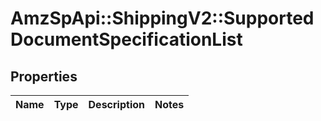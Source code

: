 # AmzSpApi::ShippingV2::SupportedDocumentSpecificationList

## Properties
Name | Type | Description | Notes
------------ | ------------- | ------------- | -------------

